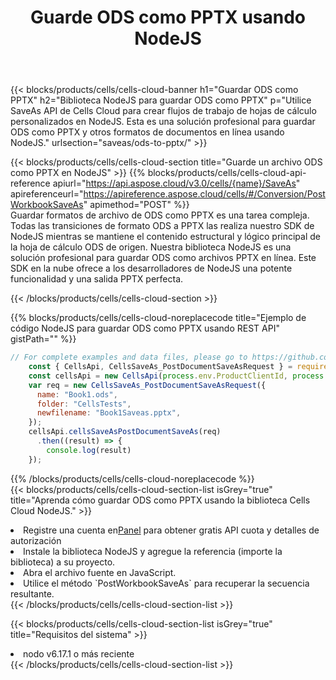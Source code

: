 ﻿---
title:  Guarde ODS como PPTX usando NodeJS
description:  Utilizando Aspose.Cells Cloud SDK para NodeJS para guardar el archivo en formato ODS como archivo en formato PPTX.
kwords: Excel, Save ODS as PPTX, REST, NodeJS
howto: How to save ODS as PPTX using Aspose.Cells Cloud NodeJS library.
---
{{< blocks/products/cells/cells-cloud-banner h1="Guardar ODS como PPTX" h2="Biblioteca NodeJS para guardar ODS como PPTX" p="Utilice SaveAs API de Cells Cloud para crear flujos de trabajo de hojas de cálculo personalizados en NodeJS. Esta es una solución profesional para guardar ODS como PPTX y otros formatos de documentos en línea usando NodeJS." urlsection="saveas/ods-to-pptx/" >}}

{{< blocks/products/cells/cells-cloud-section title="Guarde un archivo ODS como PPTX en NodeJS" >}}
{{% blocks/products/cells/cells-cloud-api-reference apiurl="https://api.aspose.cloud/v3.0/cells/{name}/SaveAs" apireferenceurl="https://apireference.aspose.cloud/cells/#/Conversion/PostWorkbookSaveAs" apimethod="POST" %}}
<br/>
Guardar formatos de archivo de ODS como PPTX es una tarea compleja. Todas las transiciones de formato ODS a PPTX las realiza nuestro SDK de NodeJS mientras se mantiene el contenido estructural y lógico principal de la hoja de cálculo ODS de origen. Nuestra biblioteca NodeJS es una solución profesional para guardar ODS como archivos PPTX en línea. Este SDK en la nube ofrece a los desarrolladores de NodeJS una potente funcionalidad y una salida PPTX perfecta.

{{< /blocks/products/cells/cells-cloud-section >}}

{{% blocks/products/cells/cells-cloud-noreplacecode title="Ejemplo de código NodeJS para guardar ODS como PPTX usando REST API" gistPath="" %}}
  
```js
// For complete examples and data files, please go to https://github.com/aspose-cells-cloud/aspose-cells-cloud-node/
    const { CellsApi, CellsSaveAs_PostDocumentSaveAsRequest } = require("asposecellscloud");
    const cellsApi = new CellsApi(process.env.ProductClientId, process.env.ProductClientSecret);
    var req = new CellsSaveAs_PostDocumentSaveAsRequest({
      name: "Book1.ods",
      folder: "CellsTests",
      newfilename: "Book1Saveas.pptx",
    });
    cellsApi.cellsSaveAsPostDocumentSaveAs(req)
      .then((result) => {
        console.log(result)
    });
```
  
{{% /blocks/products/cells/cells-cloud-noreplacecode %}}
<br/>
{{< blocks/products/cells/cells-cloud-section-list isGrey="true" title="Aprenda cómo guardar ODS como PPTX usando la biblioteca Cells Cloud NodeJS." >}}
<li> Registre una cuenta en<a href="https://dashboard.aspose.cloud/">Panel</a> para obtener gratis API cuota y detalles de autorización</li>
<li>Instale la biblioteca NodeJS y agregue la referencia (importe la biblioteca) a su proyecto.</li>
<li>Abra el archivo fuente en JavaScript.</li>
<li>Utilice el método `PostWorkbookSaveAs` para recuperar la secuencia resultante.</li>
{{< /blocks/products/cells/cells-cloud-section-list >}}

{{< blocks/products/cells/cells-cloud-section-list isGrey="true" title="Requisitos del sistema" >}}
<li>nodo v6.17.1 o más reciente</li>
{{< /blocks/products/cells/cells-cloud-section-list >}}

